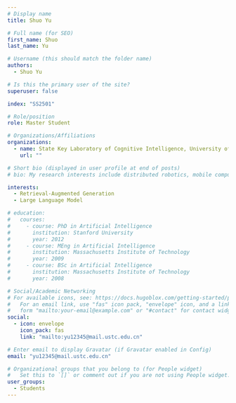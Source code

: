 ```yaml
---
# Display name
title: Shuo Yu

# Full name (for SEO)
first_name: Shuo
last_name: Yu

# Username (this should match the folder name)
authors:
  - Shuo Yu

# Is this the primary user of the site?
superuser: false

index: "SS2501"

# Role/position
role: Master Student

# Organizations/Affiliations
organizations:
  - name: State Key Laboratory of Cognitive Intelligence, University of Science and Technology of China
    url: ""

# Short bio (displayed in user profile at end of posts)
# bio: My research interests include distributed robotics, mobile computing and programmable matter.

interests:
  - Retrieval-Augmented Generation
  - Large Language Model

# education:
#   courses:
#     - course: PhD in Artificial Intelligence
#       institution: Stanford University
#       year: 2012
#     - course: MEng in Artificial Intelligence
#       institution: Massachusetts Institute of Technology
#       year: 2009
#     - course: BSc in Artificial Intelligence
#       institution: Massachusetts Institute of Technology
#       year: 2008

# Social/Academic Networking
# For available icons, see: https://docs.hugoblox.com/getting-started/page-builder/#icons
#   For an email link, use "fas" icon pack, "envelope" icon, and a link in the
#   form "mailto:your-email@example.com" or "#contact" for contact widget.
social:
  - icon: envelope
    icon_pack: fas
    link: "mailto:yu12345@mail.ustc.edu.cn"

# Enter email to display Gravatar (if Gravatar enabled in Config)
email: "yu12345@mail.ustc.edu.cn"

# Organizational groups that you belong to (for People widget)
#   Set this to `[]` or comment out if you are not using People widget.
user_groups:
  - Students
---
```


